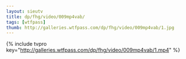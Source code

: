 ```yaml
--- 
layout: sieutv
title: dp/fhg/video/009mp4vab/
tags: [wtfpass]
thumb: http://galleries.wtfpass.com/dp/fhg/video/009mp4vab/1.jpg
---
```

{% include tvpro key="http://galleries.wtfpass.com/dp/fhg/video/009mp4vab/1.mp4" %} 
